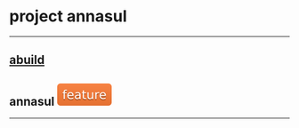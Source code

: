 # project annasul

---

## [abuild](./abuild/index.md)

## annasul ![feature]

---

[bug]: ./badges/bug.svg

[feature]: ./badges/feature.svg
